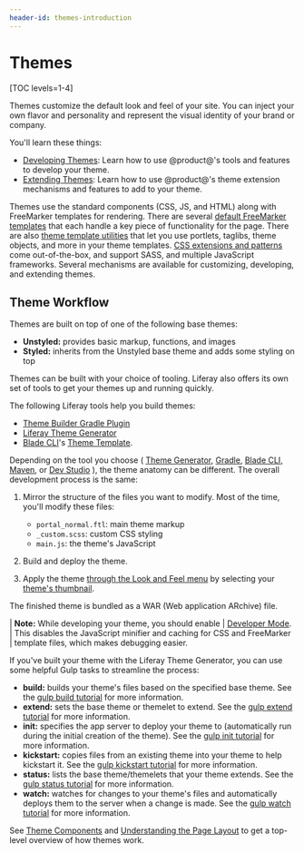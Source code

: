 ```yaml
---
header-id: themes-introduction
---
```


# Themes

[TOC levels=1-4]

Themes customize the default look and feel of your site. You can inject your own
flavor and personality and represent the visual identity of your brand or
company. 

You'll learn these things:

- [Developing Themes](/docs/7-2/frameworks/-/knowledge_base/f/developing-themes): 
  Learn how to use @product@'s tools and features to develop your theme.
- [Extending Themes](/docs/7-2/frameworks/-/knowledge_base/f/extending-themes): 
  Learn how to use @product@'s theme extension mechanisms and features to add to 
  your theme.

Themes use the standard components (CSS, JS, and HTML) along with FreeMarker
templates for rendering. There are several 
[default FreeMarker templates](/docs/7-2/customization/-/knowledge_base/c/theme-components#theme-templates)
that each handle a key piece of functionality for the page. There are also 
[theme template utilities](/docs/7-2/customization/-/knowledge_base/c/theme-components#theme-template-utilities)
that let you use portlets, taglibs, theme objects, and more in your theme
templates. 
[CSS extensions and patterns](/docs/7-2/customization/-/knowledge_base/c/theme-components#css-frameworks-and-extensions)
come out-of-the-box, and support SASS, and multiple JavaScript frameworks.
Several mechanisms are available for customizing, developing, and extending
themes. 

## Theme Workflow

Themes are built on top of one of the following base themes: 

- **Unstyled:** provides basic markup, functions, and images 
- **Styled:** inherits from the Unstyled base theme and adds some styling on top

Themes can be built with your choice of tooling. Liferay also offers its own set
of tools to get your themes up and running quickly. 

The following Liferay tools help you build themes:

- [Theme Builder Gradle Plugin](/docs/7-2/reference/-/knowledge_base/r/theme-builder-gradle-plugin)
- [Liferay Theme Generator](/docs/7-2/reference/-/knowledge_base/r/installing-the-theme-generator-and-creating-a-theme)
- [Blade CLI](/docs/7-2/reference/-/knowledge_base/r/blade-cli)'s 
  [Theme Template](/docs/7-2/reference/-/knowledge_base/r/theme-template). 
  <!--Uncomment once article is available
  - Dev Studio
  -->

Depending on the tool you choose 
(
  [Theme Generator](/docs/7-2/reference/-/knowledge_base/r/theme-generator), 
  [Gradle](/docs/7-2/reference/-/knowledge_base/r/theme-builder-gradle-plugin), 
  [Blade CLI](/docs/7-2/reference/-/knowledge_base/r/theme-template), 
  [Maven](/docs/7-2/reference/-/knowledge_base/r/theme-template), 
  or 
  [Dev Studio](/docs/7-2/reference/-/knowledge_base/r/theme-template)
), 
the theme anatomy can be different. The overall development process is the 
same: 

1.  Mirror the structure of the files you want to modify. Most of the time,
    you'll modify these files:

    - `portal_normal.ftl`: main theme markup
    - `_custom.scss`: custom CSS styling
    - `main.js`: the theme's JavaScript

2.  Build and deploy the theme.

3.  Apply the theme 
    [through the Look and Feel menu](/docs/7-2/user/-/knowledge_base/u/page-set-look-and-feel) 
    by selecting your 
    [theme's thumbnail](/docs/7-2/frameworks/-/knowledge_base/f/creating-a-thumbnail-preview-for-your-theme). 

The finished theme is bundled as a WAR (Web application ARchive) file. 

| **Note:** While developing your theme, you should enable
| [Developer Mode](/docs/7-2/frameworks/-/knowledge_base/f/using-developer-mode-with-themes).
| This disables the JavaScript minifier and caching for CSS and FreeMarker
| template files, which makes debugging easier.

If you've built your theme with the Liferay Theme Generator, you can use some
helpful Gulp tasks to streamline the process: 

- **build:** builds your theme's files based on the specified base theme. 
  See the 
  [gulp build tutorial](/docs/7-2/frameworks/-/knowledge_base/f/building-your-themes-files) 
  for more information.
- **extend:** sets the base theme or themelet to extend. See the 
  [gulp extend tutorial](/docs/7-2/frameworks/-/knowledge_base/f/changing-your-base-theme) 
  for more information.
- **init:** specifies the app server to deploy your theme to (automatically run
  during the initial creation of the theme). See the 
  [gulp init tutorial](/docs/7-2/frameworks/-/knowledge_base/f/updating-your-themes-app-server)
  for more information. 
- **kickstart:** copies files from an existing theme into your theme to help 
  kickstart it. See the 
  [gulp kickstart tutorial](/docs/7-2/frameworks/-/knowledge_base/f/copying-an-existing-themes-files) 
  for more information.
- **status:** lists the base theme/themelets that your theme extends. See the 
  [gulp status tutorial](/docs/7-2/frameworks/-/knowledge_base/f/listing-your-themes-extensions) 
  for more information.
- **watch:** watches for changes to your theme's files and automatically deploys 
  them to the server when a change is made. See the 
  [gulp watch tutorial](/docs/7-2/frameworks/-/knowledge_base/f/automatically-deploying-theme-changes) 
  for more information.

See 
[Theme Components](/docs/7-2/customization/-/knowledge_base/c/theme-components) 
and 
[Understanding the Page Layout](/docs/7-2/customization/-/knowledge_base/c/understanding-the-page-layout) 
to get a top-level overview of how themes work. 
